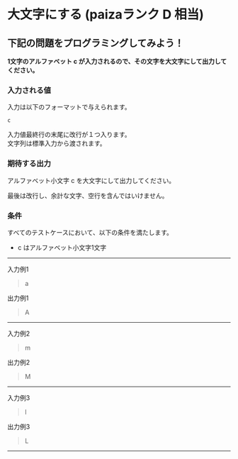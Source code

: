 # 大文字にする (paizaランク D 相当)
## 下記の問題をプログラミングしてみよう！
**1文字のアルファベット c が入力されるので、その文字を大文字にして出力してください。**

### 入力される値
入力は以下のフォーマットで与えられます。
```
c
```

入力値最終行の末尾に改行が１つ入ります。  
文字列は標準入力から渡されます。

### 期待する出力
アルファベット小文字 c を大文字にして出力してください。

最後は改行し、余計な文字、空行を含んではいけません。

### 条件
すべてのテストケースにおいて、以下の条件を満たします。

- c はアルファベット小文字1文字

---
入力例1
> a

出力例1
> A

---
入力例2
> m

出力例2
> M

---
入力例3
> l

出力例3
> L

---